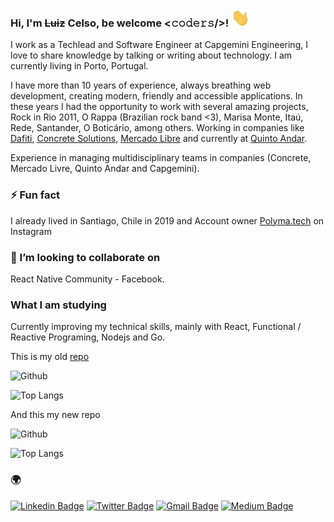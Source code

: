 ### Hi, I'm <del>Luiz</del> Celso, be welcome <𝚌𝚘𝚍𝚎𝚛𝚜/>! <img src="https://raw.githubusercontent.com/ABSphreak/ABSphreak/master/gifs/Hi.gif" width="30px"></h2>

I work as a Techlead and Software Engineer at Capgemini Engineering, I love to share knowledge by talking or writing about technology. I am currently living in Porto, Portugal.

I have more than 10 years of experience, always breathing web development, creating modern, friendly and accessible applications. In these years I had the opportunity to work with several amazing projects, Rock in Rio 2011, O Rappa (Brazilian rock band <3), Marisa Monte, Itaú, Rede, Santander, O Boticário, among others.  Working in companies like [Dafiti](https://github.com/DafitiSprint/), [Concrete Solutions](https://github.com/concretesolutions), [Mercado Libre](https://github.com/mercadolibre) and currently at [Quinto Andar](https://github.com/quintoandar).

Experience in managing multidisciplinary teams in companies (Concrete, Mercado Livre, Quinto Andar and Capgemini).

### ⚡ Fun fact 
I already lived in Santiago, Chile in 2019 and Account owner [Polyma.tech](https://www.instagram.com/polyma.tech/) on Instagram

### 👯 I’m looking to collaborate on
React Native Community - Facebook.

### What I am studying

Currently improving my technical skills, mainly with React, Functional / Reactive Programing, Nodejs and Go.

This is my old [repo](https://github.com/lcelso)

![Github](https://github-readme-stats.vercel.app/api?username=lcelso&show_icons=true&count_private=true&theme=gruvbox)

![Top Langs](https://github-readme-stats.vercel.app/api/top-langs/?username=lcelso&langs_count=8&theme=gruvbox)

And this my new repo

![Github](https://github-readme-stats.vercel.app/api?username=eucelso&show_icons=true&count_private=true&theme=gruvbox)

![Top Langs](https://github-readme-stats.vercel.app/api/top-langs/?username=eucelso&langs_count=8&theme=gruvbox)

### 🌍

[![Linkedin Badge](https://img.shields.io/badge/-LinkedIn-blue?style=flat-square&logo=Linkedin&logoColor=white&link=https://www.linkedin.com/in/harshkumarkhatri/)](https://www.linkedin.com/in/luizcelso/)
[![Twitter Badge](https://img.shields.io/badge/-Twitter-1ca0f1?style=flat-square&labelColor=1ca0f1&logo=twitter&logoColor=white&link=https://twitter.com/_eucelso)](https://twitter.com/_eucelso)
[![Gmail Badge](https://img.shields.io/badge/-Gmail-c14438?style=flat-square&logo=Gmail&logoColor=white&link=mailto:celsodesign@gmail.com)](mailto:celsodesign@gmail.com)
[![Medium Badge](https://img.shields.io/badge/-@lcelso-03a57a?style=flat-square&labelColor=000000&logo=Medium&link=https://medium.com/@lcelso/)](https://medium.com/@lcelso)
